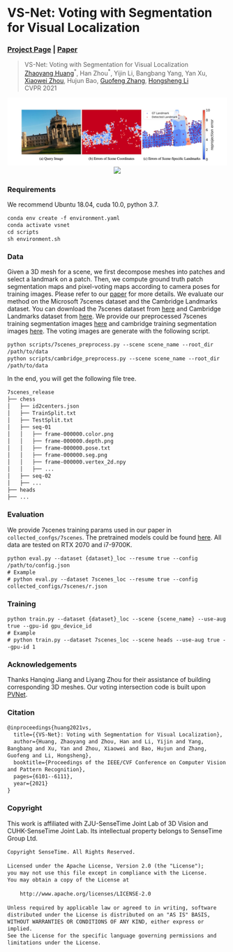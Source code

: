 # VS-Net: Voting with Segmentation for Visual Localization
### [Project Page](https://drinkingcoder.github.io/publication/vs-net/) | [Paper](https://arxiv.org/abs/2105.10886)

> VS-Net: Voting with Segmentation for Visual Localization \
> [Zhaoyang Huang](https://drinkingcoder.github.io)<sup>\*</sup>, Han Zhou<sup>\*</sup>, Yijin Li, Bangbang Yang, Yan Xu, [Xiaowei Zhou](http://xzhou.me/), Hujun Bao, [Guofeng Zhang](http://www.cad.zju.edu.cn/home/gfzhang/), [Hongsheng Li](https://www.ee.cuhk.edu.hk/~hsli/) \
> CVPR 2021

<div style="text-align:center"><img src="assets/teasor.jpg" /></div>

<div style="text-align:center"><img src="assets/demo.gif" /></div>

### Requirements
We recommend Ubuntu 18.04, cuda 10.0, python 3.7.
```
conda env create -f environment.yaml
conda activate vsnet
cd scripts
sh environment.sh
```

### Data
Given a 3D mesh for a scene, we first decompose meshes into patches and select a landmark on a patch. Then, we compute ground truth patch segmentation maps and pixel-voting maps according to camera poses for training images. Please refer to our [paper](https://arxiv.org/abs/2105.10886) for more details. We evaluate our method on the Microsoft 7scenes dataset and the Cambridge Landmarks dataset. You can download the 7scenes dataset from [here](https://www.microsoft.com/en-us/research/project/rgb-d-dataset-7-scenes) and Cambridge Landmarks dataset from [here](http://mi.eng.cam.ac.uk/projects/relocalisation/).  We provide our preprocessed 7scenes training segmentation images [here](https://drive.google.com/drive/folders/1DzxTL8D7ym5bDWJkZ4FitT-yl2t7jCpr?usp=sharing) and cambridge training segmentation images [here](https://drive.google.com/drive/folders/12N2n5Pof5QuHkTmtewSyKuixZyAFBpwK?usp=sharing). The voting images are generate with the following script.
```
python scripts/7scenes_preprocess.py --scene scene_name --root_dir /path/to/data
python scripts/cambridge_preprocess.py --scene scene_name --root_dir /path/to/data
```
In the end, you will get the following file tree.

```
7scenes_release
├── chess
│   ├── id2centers.json
│   ├── TrainSplit.txt
│   ├── TestSplit.txt
│   ├── seq-01
│   │   ├── frame-000000.color.png
│   │   ├── frame-000000.depth.png
│   │   ├── frame-000000.pose.txt
│   │   ├── frame-000000.seg.png
│   │   ├── frame-000000.vertex_2d.npy
│   │   ├── ...
│   ├── seq-02
│   ├── ...
├── heads
├── ...
```

### Evaluation
We provide 7scenes training params used in our paper in `collected_confgs/7scenes`.
The pretrained models could be found [here](https://drive.google.com/file/d/1p7mMtRtLXQXYCgKvolGVO-RQ3-7w3gYa/view?usp=sharing). All data are tested on RTX 2070 and i7-9700K.

```
python eval.py --dataset {dataset}_loc --resume true --config /path/to/config.json
# Example
# python eval.py --dataset 7scenes_loc --resume true --config collected_configs/7scenes/r.json
```

### Training
```
python train.py --dataset {dataset}_loc --scene {scene_name} --use-aug true --gpu-id gpu_device_id
# Example
# python train.py --dataset 7scenes_loc --scene heads --use-aug true --gpu-id 1
```


### Acknowledgements
Thanks Hanqing Jiang and Liyang Zhou for their assistance of building corresponding 3D meshes.
Our voting intersection code is built upon [PVNet](https://github.com/zju3dv/pvnet).

### Citation
```
@inproceedings{huang2021vs,
  title={{VS-Net}: Voting with Segmentation for Visual Localization},
  author={Huang, Zhaoyang and Zhou, Han and Li, Yijin and Yang, Bangbang and Xu, Yan and Zhou, Xiaowei and Bao, Hujun and Zhang, Guofeng and Li, Hongsheng},
  booktitle={Proceedings of the IEEE/CVF Conference on Computer Vision and Pattern Recognition},
  pages={6101--6111},
  year={2021}
}
```

### Copyright
This work is affiliated with ZJU-SenseTime Joint Lab of 3D Vision and CUHK-SenseTime Joint Lab. Its intellectual property belongs to SenseTime Group Ltd.
```
Copyright SenseTime. All Rights Reserved.

Licensed under the Apache License, Version 2.0 (the "License");
you may not use this file except in compliance with the License.
You may obtain a copy of the License at

    http://www.apache.org/licenses/LICENSE-2.0

Unless required by applicable law or agreed to in writing, software
distributed under the License is distributed on an "AS IS" BASIS,
WITHOUT WARRANTIES OR CONDITIONS OF ANY KIND, either express or implied.
See the License for the specific language governing permissions and
limitations under the License.

```